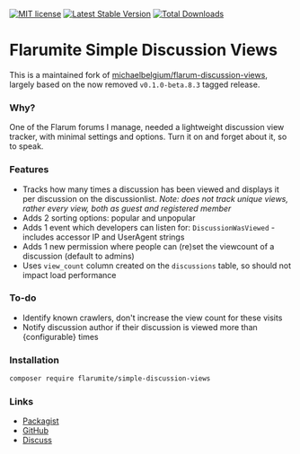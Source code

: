 [![MIT license](https://img.shields.io/badge/license-MIT-blue.svg)](https://github.com/flarumite/simple-discussion-views/blob/master/LICENSE) [![Latest Stable Version](https://img.shields.io/packagist/v/flarumite/simple-discussion-views.svg)](https://packagist.org/packages/flarumite/simple-discussion-views) [![Total Downloads](https://img.shields.io/packagist/dt/flarumite/simple-discussion-views.svg)](https://packagist.org/packages/flarumite/simple-discussion-views)



# Flarumite Simple Discussion Views

This is a maintained fork of [michaelbelgium/flarum-discussion-views](https://github.com/MichaelBelgium/flarum-discussion-views), largely based on the now removed `v0.1.0-beta.8.3` tagged release.

### Why?
One of the Flarum forums I manage, needed a lightweight discussion view tracker, with minimal settings and options. Turn it on and forget about it, so to speak.

### Features
- Tracks how many times a discussion has been viewed and displays it per discussion on the discussionlist. _Note: does not track unique views, rather every view, both as guest and registered member_
- Adds 2 sorting options: popular and unpopular
- Adds 1 event which developers can listen for: `DiscussionWasViewed` - includes accessor IP and UserAgent strings
- Adds 1 new permission where people can (re)set the viewcount of a discussion (default to admins)
- Uses `view_count` column created on the `discussions` table, so should not impact load performance

### To-do
- Identify known crawlers, don't increase the view count for these visits
- Notify discussion author if their discussion is viewed more than {configurable} times

### Installation

```sh
composer require flarumite/simple-discussion-views
```

### Links

- [Packagist](https://packagist.org/packages/flarumite/simple-discussion-views)
- [GitHub](https://github.com/flarumite/simple-discussion-views)
- [Discuss](https://discuss.flarum.org/d/24002)
